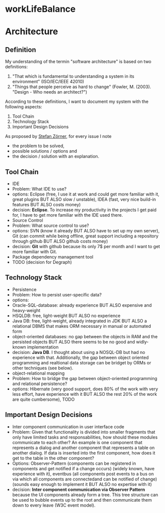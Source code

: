 workLifeBalance
===============

Architecture
============

Definition
----------

My understanding of the termin "software architecture" is based on two definitions:

1. "That which is fundamental to understanding a system in its environment" (ISO/IEC/IEEE 42010)
2. "Things that people perceive as hard to change" (Fowler, M. (2003). "Design - Who needs an architect?")
 
According to these definitions, I want to document my system with the following aspects:

1. Tool Chain
2. Technology Stack
3. Important Design Decisions

As proposed by [Stefan Zörner](http://www.dokchess.de/), for every issue I note
- the problem to be solved,
- possible solutions / options and
- the decision / solution with an explanation.


Tool Chain
-----------
- IDE
 - Problem: What IDE to use?
 - options: Eclipse (free, I use it at work and could get more familiar with it, great plugins BUT ALSO slow / unstable), IDEA (fast, very nice build-in features BUT ALSO costs money)
 - decision: **Eclipse**. To increase my productivity in the projects I get paid for, I have to get more familiar with the IDE used there.
- Source Control
 - Problem: What source control to use?
 - options: SVN (know it already BUT ALSO have to set up my own server), Git (can commit while being offline, great support including a repository through github BUT ALSO github costs money)
 - decision: **Git** with github because its only 7$ per month and I want to get more familiar with Git.
- Package dependency management tool 
 - TODO (decision for Degraph)

Technology Stack
----------------
- Persistence
 - Problem: How to persist user-specific data?
 - options: 
  - Oracle-SQL-database: already experience BUT ALSO expensive and heavy-weight
  - HSQLDB: free, light-weight BUT ALSO no experience
  - Java DB: free, light-weight, already integrated in JDK BUT ALSO a relational DBMS that makes ORM necessary in manual or automated form
  - object-oriented databases: no gap between the objects in RAM and the persisted objects BUT ALSO there seems to be no good and widly-known implementation
 - decision: **Java DB**. I thought about using a NOSQL-DB but had no experience with that. Additionally, the gap between object oriented programming and realtional data storage can be bridget by ORMs or other techniques (see below).
- object-relational mapping
 - Problem: How to bridge the gap between object-oriented programming and relational persistence?
 - options: Hibernate (very good support, does 80% of the work with very less effort, have experience with it BUT ALSO the rest 20% of the work are quite cumbersome), TODO

Important Design Decisions
----------------
- Inter component communication in user interface code
 - Problem: Given that functionality is divided into smaller fragments that only have limited tasks and responsabilities, how should these modules communicate to each other? An example is one component that represents a dialog and another component that represents a table on another dialog. If data is inserted into the first component, how does it get to the table in the other component?
 - Options: Observer-Pattern (components can be registered in components and get notified if a change occurs) (widely known, have experience with it), eventbus (all components post events to a bus on via which all components are connectedand can be notified of change) (sounds easy enough to implement it BUT ALSO no expertise with it)
 - decision: **Inter component communication via Observer Pattern** because the UI components already form a tree. This tree structure can be used to bubble events up to the root and then communicate them down to every leave (W3C event model).
